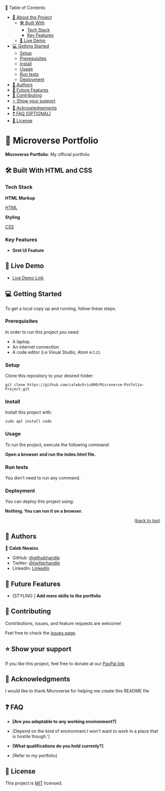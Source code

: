 
📗 Table of Contents

- [📖 About the Project](#about-project)
  - [🛠 Built With](#built-with)
    - [Tech Stack](#tech-stack)
    - [Key Features](#key-features)
  - [🚀 Live Demo](#live-demo)
- [💻 Getting Started](#getting-started)
  - [Setup](#setup)
  - [Prerequisites](#prerequisites)
  - [Install](#install)
  - [Usage](#usage)
  - [Run tests](#run-tests)
  - [Deployment](#triangular_flag_on_post-deployment)
- [👥 Authors](#authors)
- [🔭 Future Features](#future-features)
- [🤝 Contributing](#contributing)
- [⭐️ Show your support](#support)
- [🙏 Acknowledgements](#acknowledgements)
- [❓ FAQ (OPTIONAL)](#faq)
- [📝 License](#license)
# 📖 Microverse Portfolio



**Microverse Portfolio**: My official portfolio <a name="about-project"></a>

## 🛠 Built With HTML and CSS

### Tech Stack



 **HTML Markup**

   [HTML](https://www.w3.org/)



  **Styling**

  [CSS](https://web.dev/learn/css/)


### Key Features


- **Gret UI Feature**


## 🚀 Live Demo


- [Live Demo Link](https://calebchris000.github.io/Microverse-Potfolio-Project/)



## 💻 Getting Started



To get a local copy up and running, follow these steps.

### Prerequisites

In order to run this project you need:
- A laptop.
- An internet connection.
- A code editor (i.e Visual Studio, Atom e.t.c).

### Setup

Clone this repository to your desired folder:

```git clone https://github.com/calebchris000/Microverse-Potfolio-Project.git ```


### Install

Install this project with:

```sudo apt install code ```

### Usage

To run the project, execute the following command:

**Open a browser and run the index.html file.**

### Run tests

You don't need to run any command.

### Deployment

You can deploy this project using:

**Nothing. You can run it on a browser.**

<p align="right">(<a href="#readme-top">back to top</a>)</p>

## 👥 Authors



👤 **Caleb Nwaizu**

- GitHub: [@githubhandle](https://github.com/calebchris000)
- Twitter: [@twitterhandle](https://twitter.com/calebchris000)
- LinkedIn: [LinkedIn](https://www.linkedin.com/in/caleb-nwaizu-b815aa23b/)




## 🔭 Future Features



- [STYLING ] **Add more skills to the portfolio**




## 🤝 Contributing

Contributions, issues, and feature requests are welcome!

Feel free to check the [issues page](https://docs.github.com/en/issues/tracking-your-work-with-issues/about-issues).




## ⭐️ Show your support



If you like this project, feel free to donate at our [PayPal link](paypal.com)



## 🙏 Acknowledgments



I would like to thank Microverse for helping me create this README file



## ❓ FAQ


- **[Are you adaptable to any working environment?]**

 - [Depend on the kind of environmant.I won't want to work in a place that is hostile though.']

- **[What qualifications do you hold currenly?]**

 - [Refer to my portfolio]



## 📝 License

This project is [MIT](https://choosealicense.com/licenses/mit/) licensed.

